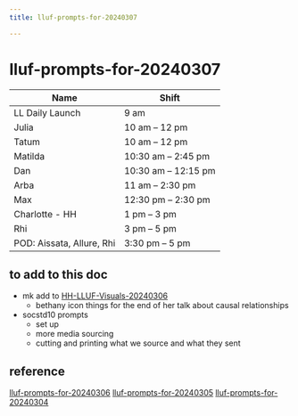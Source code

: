 ```yaml
---
title: lluf-prompts-for-20240307

---
```


# lluf-prompts-for-20240307

| Name               | Shift                |
|--------------------|----------------------|
| LL Daily Launch    | 9 am                 |
| Julia              | 10 am – 12 pm        |
| Tatum              | 10 am – 12 pm        |
| Matilda            | 10:30 am – 2:45 pm   |
| Dan                | 10:30 am – 12:15 pm  |
| Arba               | 11 am – 2:30 pm      |
| Max                | 12:30 pm – 2:30 pm   |
| Charlotte  - HH         | 1 pm – 3 pm          |
| Rhi                | 3 pm – 5 pm          |
| POD: Aissata, Allure, Rhi | 3:30 pm – 5 pm |

## to add to this doc
* mk add to [HH-LLUF-Visuals-20240306](https://hackmd.io/yLvY89X4TViavtgG1QjDAQ?view)
    * bethany icon things for the end of her talk about causal relationships
* socstd10 prompts
    * set up
    * more media sourcing
    * cutting and printing what we source and what they sent


## reference
[lluf-prompts-for-20240306](/0LfvfhLhRdmId52Z2AegXw)
[lluf-prompts-for-20240305](/pJiIUEzNRya9nJ0KFgQK_A)
[lluf-prompts-for-20240304](/lMKY_0o9Sp2s46ViCrx-fQ)
